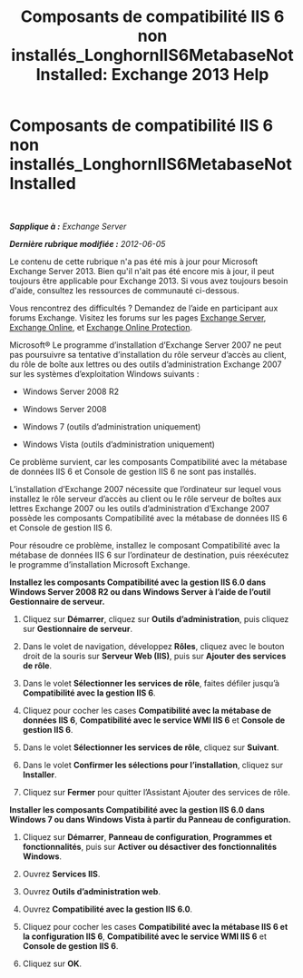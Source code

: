 ﻿---
title: 'Composants de compatibilité IIS 6 non installés_LonghornIIS6MetabaseNotInstalled: Exchange 2013 Help'
TOCTitle: Composants de compatibilité IIS 6 non installés_LonghornIIS6MetabaseNotInstalled
ms:assetid: 0bd52987-d3cc-496c-ac8c-d35591405195
ms:mtpsurl: https://technet.microsoft.com/fr-fr/library/ms.exch.setupreadiness.longhorniis6metabasenotinstalled(v=EXCHG.150)
ms:contentKeyID: 50477491
ms.date: 04/24/2018
mtps_version: v=EXCHG.150
ms.translationtype: HT
---

# Composants de compatibilité IIS 6 non installés\_LonghornIIS6MetabaseNotInstalled

 

_**Sapplique à :** Exchange Server_

_**Dernière rubrique modifiée :** 2012-06-05_

Le contenu de cette rubrique n'a pas été mis à jour pour Microsoft Exchange Server 2013. Bien qu'il n'ait pas été encore mis à jour, il peut toujours être applicable pour Exchange 2013. Si vous avez toujours besoin d'aide, consultez les ressources de communauté ci-dessous.

Vous rencontrez des difficultés ? Demandez de l’aide en participant aux forums Exchange. Visitez les forums sur les pages [Exchange Server](https://go.microsoft.com/fwlink/p/?linkid=60612), [Exchange Online](https://go.microsoft.com/fwlink/p/?linkid=267542), et [Exchange Online Protection](https://go.microsoft.com/fwlink/p/?linkid=285351).

Microsoft® Le programme d’installation d’Exchange Server 2007 ne peut pas poursuivre sa tentative d’installation du rôle serveur d’accès au client, du rôle de boîte aux lettres ou des outils d’administration Exchange 2007 sur les systèmes d’exploitation Windows suivants :

  - Windows Server 2008 R2

  - Windows Server 2008

  - Windows 7 (outils d’administration uniquement)

  - Windows Vista (outils d’administration uniquement)

Ce problème survient, car les composants Compatibilité avec la métabase de données IIS 6 et Console de gestion IIS 6 ne sont pas installés.

L’installation d’Exchange 2007 nécessite que l’ordinateur sur lequel vous installez le rôle serveur d’accès au client ou le rôle serveur de boîtes aux lettres Exchange 2007 ou les outils d’administration d’Exchange 2007 possède les composants Compatibilité avec la métabase de données IIS 6 et Console de gestion IIS 6.

Pour résoudre ce problème, installez le composant Compatibilité avec la métabase de données IIS 6 sur l’ordinateur de destination, puis réexécutez le programme d’installation Microsoft Exchange.

**Installez les composants Compatibilité avec la gestion IIS 6.0 dans Windows Server 2008 R2 ou dans Windows Server à l’aide de l’outil Gestionnaire de serveur.**

1.  Cliquez sur **Démarrer**, cliquez sur **Outils d’administration**, puis cliquez sur **Gestionnaire de serveur**.

2.  Dans le volet de navigation, développez **Rôles**, cliquez avec le bouton droit de la souris sur **Serveur Web (IIS)**, puis sur **Ajouter des services de rôle**.

3.  Dans le volet **Sélectionner les services de rôle**, faites défiler jusqu’à **Compatibilité avec la gestion IIS 6**.

4.  Cliquez pour cocher les cases **Compatibilité avec la métabase de données IIS 6**, **Compatibilité avec le service WMI IIS 6** et **Console de gestion IIS 6**.

5.  Dans le volet **Sélectionner les services de rôle**, cliquez sur **Suivant**.

6.  Dans le volet **Confirmer les sélections pour l’installation**, cliquez sur **Installer**.

7.  Cliquez sur **Fermer** pour quitter l’Assistant Ajouter des services de rôle.

**Installer les composants Compatibilité avec la gestion IIS 6.0 dans Windows 7 ou dans Windows Vista à partir du Panneau de configuration.**

1.  Cliquez sur **Démarrer**, **Panneau de configuration**, **Programmes et fonctionnalités**, puis sur **Activer ou désactiver des fonctionnalités Windows**.

2.  Ouvrez **Services IIS**.

3.  Ouvrez **Outils d’administration web**.

4.  Ouvrez **Compatibilité avec la gestion IIS 6.0**.

5.  Cliquez pour cocher les cases **Compatibilité avec la métabase IIS 6 et la configuration IIS 6**, **Compatibilité avec le service WMI IIS 6** et **Console de gestion IIS 6**.

6.  Cliquez sur **OK**.

